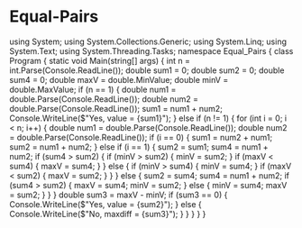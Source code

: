 # Equal-Pairs
using System; using System.Collections.Generic; using System.Linq; using System.Text; using System.Threading.Tasks;  namespace Equal_Pairs {     class Program     {         static void Main(string[] args)         {             int n = int.Parse(Console.ReadLine());              double sum1 = 0;             double sum2 = 0;             double sum4 = 0;              double maxV = double.MinValue;             double minV = double.MaxValue;               if (n == 1)             {                 double num1 = double.Parse(Console.ReadLine());                 double num2 = double.Parse(Console.ReadLine());                 sum1 = num1 + num2;                 Console.WriteLine($"Yes, value = {sum1}");             }             else if (n != 1)             {                  for (int i = 0; i &lt; n; i++)                 {                     double num1 = double.Parse(Console.ReadLine());                     double num2 = double.Parse(Console.ReadLine());                      if (i == 0)                     {                         sum1 = num2 + num1;                         sum2 = num1 + num2;                     }                     else if (i == 1)                     {                         sum2 = sum1;                         sum4 = num1 + num2;                          if (sum4 > sum2)                         {                             if (minV > sum2)                             {                                 minV = sum2;                             }                             if (maxV &lt; sum4)                             {                                 maxV = sum4;                             }                         }                         else                         {                             if (minV > sum4)                             {                                 minV = sum4;                             }                             if (maxV &lt; sum2)                             {                                 maxV = sum2;                             }                         }                     }                     else                     {                         sum2 = sum4;                         sum4 = num1 + num2;                          if (sum4 > sum2)                         {                             maxV = sum4;                             minV = sum2;                         }                         else                         {                              minV = sum4;                              maxV = sum2;                          }                     }                 }                 double sum3 = maxV - minV;                  if (sum3 == 0)                 {                     Console.WriteLine($"Yes, value = {sum2}");                 }                 else                 {                     Console.WriteLine($"No, maxdiff = {sum3}");                 }             }          }     } }

